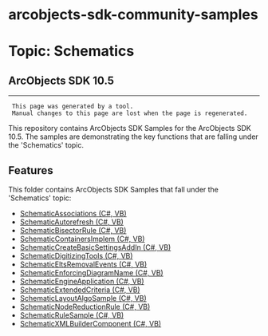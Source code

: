 # arcobjects-sdk-community-samples 
# Topic: Schematics
## ArcObjects SDK 10.5  

----------
     This page was generated by a tool.
     Manual changes to this page are lost when the page is regenerated.

This repository contains ArcObjects SDK Samples for the ArcObjects SDK 10.5.  The samples are demonstrating the key functions that are falling under the 'Schematics' topic.  


## Features

This folder contains ArcObjects SDK Samples that fall under the 'Schematics' topic:

* [SchematicAssociations (C#, VB)](../../../../tree/master/Net/Schematics//SchematicAssociations)  
* [SchematicAutorefresh (C#, VB)](../../../../tree/master/Net/Schematics//SchematicAutorefresh)  
* [SchematicBisectorRule (C#, VB)](../../../../tree/master/Net/Schematics//SchematicBisectorRule)  
* [SchematicContainersImplem (C#, VB)](../../../../tree/master/Net/Schematics//SchematicContainersImplem)  
* [SchematicCreateBasicSettingsAddIn (C#, VB)](../../../../tree/master/Net/Schematics//SchematicCreateBasicSettingsAddIn)  
* [SchematicDigitizingTools (C#, VB)](../../../../tree/master/Net/Schematics//SchematicDigitizingTools)  
* [SchematicEltsRemovalEvents (C#, VB)](../../../../tree/master/Net/Schematics//SchematicEltsRemovalEvents)  
* [SchematicEnforcingDiagramName (C#, VB)](../../../../tree/master/Net/Schematics//SchematicEnforcingDiagramName)  
* [SchematicEngineApplication (C#, VB)](../../../../tree/master/Net/Schematics//SchematicEngineApplication)  
* [SchematicExtendedCriteria (C#, VB)](../../../../tree/master/Net/Schematics//SchematicExtendedCriteria)  
* [SchematicLayoutAlgoSample (C#, VB)](../../../../tree/master/Net/Schematics//SchematicLayoutAlgoSample)  
* [SchematicNodeReductionRule (C#, VB)](../../../../tree/master/Net/Schematics//SchematicNodeReductionRule)  
* [SchematicRuleSample (C#, VB)](../../../../tree/master/Net/Schematics//SchematicRuleSample)  
* [SchematicXMLBuilderComponent (C#, VB)](../../../../tree/master/Net/Schematics//SchematicXMLBuilderComponent)  


